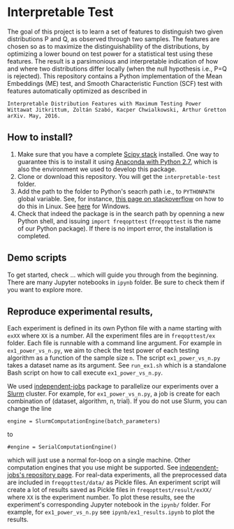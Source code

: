 # Interpretable Test 

The goal of this project is to learn a set of features to distinguish two given distributions P and Q, as observed through two samples. The features are chosen so as to maximize the distinguishability of the distributions, by optimizing a lower bound on test power for a statistical test using these features. The result is a parsimonious and interpretable indication
of how and where two distributions differ locally (when the null hypothesis i.e., P=Q is rejected). This repository contains a Python implementation of the Mean Embeddings (ME) test, and Smooth Characteristic Function (SCF) test with features automatically optimized as described in 

    Interpretable Distribution Features with Maximum Testing Power
    Wittawat Jitkrittum, Zoltán Szabó, Kacper Chwialkowski, Arthur Gretton
    arXiv. May, 2016.

## How to install?
1. Make sure that you have a complete [Scipy stack](https://www.scipy.org/stackspec.html) installed. One way to guarantee this is to install it using [Anaconda with Python 2.7](https://www.continuum.io/downloads), which is also the environment we used to develop this package.
2. Clone or download this repository. You will get the `interpretable-test` folder.
3. Add the path to the folder to Python's seacrh path i.e., to `PYTHONPATH` global variable. See, for instance, [this page on stackoverflow](http://stackoverflow.com/questions/11960602/how-to-add-something-to-pythonpath) on how to do this in Linux. See [here](http://stackoverflow.com/questions/3701646/how-to-add-to-the-pythonpath-in-windows-7) for Windows. 
4. Check that indeed the package is in the search path by openning a new Python shell, and issuing `import freqopttest` (`freqopttest` is the name of our Python package). If there is no import error, the installation is completed.  

## Demo scripts
To get started, check ... which will guide you through from the beginning. There are many Jupyter notebooks in `ipynb` folder. Be sure to check them if you want to explore more.

## Reproduce experimental results,
Each experiment is defined in its own Python file with a name starting with `exXX` where `XX` is a number. All the experiment files are in `freqopttest/ex` folder. Each file is runnable with a command line argument. For example in `ex1_power_vs_n.py`, we aim to check the test power of each testing algorithm as a function of the sample size `n`. The script `ex1_power_vs_n.py` takes a dataset name as its argument. See `run_ex1.sh` which is a standalone Bash script on how to call execute  `ex1_power_vs_n.py`.

We used [independent-jobs](https://github.com/karlnapf/independent-jobs) package to parallelize our experiments over a [Slurm](http://slurm.schedmd.com/) cluster. For example, for `ex1_power_vs_n.py`, a job is create for each combination of (dataset, algorithm, n, trial). If you do not use Slurm, you can change the line 

    engine = SlurmComputationEngine(batch_parameters)

to 

    #engine = SerialComputationEngine()

which will just use a normal for-loop on a single machine. Other computation engines that you use might be supported. See  [independent-jobs's repository page](https://github.com/karlnapf/independent-jobs). For real-data experiments, all the preprocessed data are included in `freqopttest/data/` as Pickle files. An experiment script will create a lot of results saved as Pickle files in `freqopttest/result/exXX/` where `XX` is the experiment number. To plot these results, see the experiment's corresponding Jupyter notebook in the `ipynb/` folder. For example, for `ex1_power_vs_n.py` see `ipynb/ex1_results.ipynb` to plot the results.




